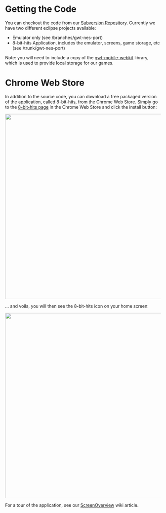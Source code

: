 # Getting the Code #

You can checkout the code from our [Subversion Repository](http://code.google.com/p/gwt-nes-port/source/checkout). Currently we have two different eclipse projects available:
  * Emulator only (see /branches/gwt-nes-port)
  * 8-bit-hits Application, includes the emulator, screens, game storage, etc (see /trunk/gwt-nes-port)

Note: you will need to include a copy of the [gwt-mobile-webkit](http://code.google.com/p/gwt-mobile-webkit/) library, which is used to provide local storage for our games.

# Chrome Web Store #

In addition to the source code, you can download a free packaged version of the application, called 8-bit-hits, from the Chrome Web Store. Simply go to the [8-bit-hits page](http://goo.gl/OQvYv) in the Chrome Web Store and click the install button:

<img src='http://gwt-nes-port.googlecode.com/svn/wiki/ChromeWebstoreScreenshot.png' width='600px' />

... and voila, you will then see the 8-bit-hits icon on your home screen:

<img src='http://gwt-nes-port.googlecode.com/svn/wiki/ChromeAppsScreenshot.png' width='600px' />

For a tour of the application, see our [ScreenOverview](ScreenOverview.md) wiki article.